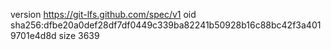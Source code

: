 version https://git-lfs.github.com/spec/v1
oid sha256:dfbe20a0def28df7df0449c339ba82241b50928b16c88bc42f3a4019701e4d8d
size 3639
